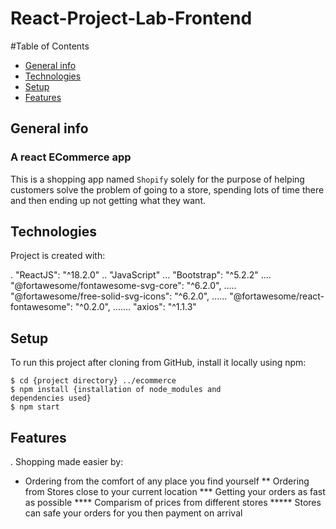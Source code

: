 # React-Project-Lab-Frontend
#Table of Contents
* [General info](#general-info)
* [Technologies](#technologies)
* [Setup](#setup)
* [Features](#features)

## General info
### A react ECommerce app
This is a shopping app named `Shopify` solely for the purpose of helping customers solve the problem of going to a store, spending lots of time there and then ending up not getting what they want.

## Technologies 
Project is created with:

. "ReactJS": "^18.2.0"
.. "JavaScript"
... "Bootstrap": "^5.2.2"
.... "@fortawesome/fontawesome-svg-core": "^6.2.0",
..... "@fortawesome/free-solid-svg-icons": "^6.2.0",
...... "@fortawesome/react-fontawesome": "^0.2.0",
....... "axios": "^1.1.3"

## Setup
To run this project after cloning from GitHub, install it locally using npm:
```
$ cd {project directory} ../ecommerce
$ npm install {installation of node_modules and
dependencies used}
$ npm start
```

## Features
. Shopping made easier by:
* Ordering from the comfort of any place you find yourself
** Ordering from Stores close to your current location
*** Getting your orders as fast as possible
**** Comparism of prices from different stores
***** Stores can safe your orders for you then payment on arrival 



